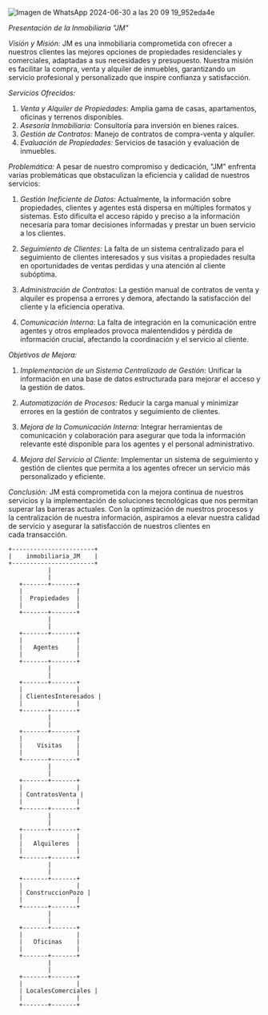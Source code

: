 
![Imagen de WhatsApp 2024-06-30 a las 20 09 19_952eda4e](https://github.com/JuanMR2022/MYSQL-II/assets/107951114/f32c983e-1672-468d-91f6-28b105002bc4)



*Presentación de la Inmobiliaria "JM"*

*Visión y Misión:*
JM es una inmobiliaria comprometida con ofrecer a nuestros clientes las mejores opciones de propiedades residenciales y comerciales, adaptadas a sus necesidades y presupuesto. Nuestra misión es facilitar la compra, venta y alquiler de inmuebles, garantizando un servicio profesional y personalizado que inspire confianza y satisfacción.

*Servicios Ofrecidos:*
1. *Venta y Alquiler de Propiedades:* Amplia gama de casas, apartamentos, oficinas y terrenos disponibles.
2. *Asesoría Inmobiliaria:* Consultoría para inversión en bienes raíces.
3. *Gestión de Contratos:* Manejo de contratos de compra-venta y alquiler.
4. *Evaluación de Propiedades:* Servicios de tasación y evaluación de inmuebles.

*Problemática:*
A pesar de nuestro compromiso y dedicación, "JM" enfrenta varias problemáticas que obstaculizan la eficiencia y calidad de nuestros servicios:

1. *Gestión Ineficiente de Datos:* Actualmente, la información sobre propiedades, clientes y agentes está dispersa en múltiples formatos y sistemas. Esto dificulta el acceso rápido y preciso a la información necesaria para tomar decisiones informadas y prestar un buen servicio a los clientes.

2. *Seguimiento de Clientes:* La falta de un sistema centralizado para el seguimiento de clientes interesados y sus visitas a propiedades resulta en oportunidades de ventas perdidas y una atención al cliente subóptima.

3. *Administración de Contratos:* La gestión manual de contratos de venta y alquiler es propensa a errores y demora, afectando la satisfacción del cliente y la eficiencia operativa.

4. *Comunicación Interna:* La falta de integración en la comunicación entre agentes y otros empleados provoca malentendidos y pérdida de información crucial, afectando la coordinación y el servicio al cliente.

*Objetivos de Mejora:*
1. *Implementación de un Sistema Centralizado de Gestión:* Unificar la información en una base de datos estructurada para mejorar el acceso y la gestión de datos.

2. *Automatización de Procesos:* Reducir la carga manual y minimizar errores en la gestión de contratos y seguimiento de clientes.

3. *Mejora de la Comunicación Interna:* Integrar herramientas de comunicación y colaboración para asegurar que toda la información relevante esté disponible para los agentes y el personal administrativo.

4. *Mejora del Servicio al Cliente:* Implementar un sistema de seguimiento y gestión de clientes que permita a los agentes ofrecer un servicio más personalizado y eficiente.

*Conclusión:*
JM está comprometida con la mejora continua de nuestros servicios y la implementación de soluciones tecnológicas que nos permitan superar las barreras actuales. Con la optimización de nuestros procesos y la centralización de nuestra información, aspiramos a elevar nuestra calidad de servicio y asegurar la satisfacción de nuestros clientes en cada transacción.

```
+-----------------------+
|    inmobiliaria_JM    |
+-----------------------+
           |
           |
   +-------+-------+
   |               |
   |  Propiedades  |
   |               |
   +-------+-------+
           |
           |
   +-------+-------+
   |               |
   |   Agentes     |
   |               |
   +-------+-------+
           |
           |
   +-------+-------+
   |               |
   | ClientesInteresados |
   |               |
   +-------+-------+
           |
           |
   +-------+-------+
   |               |
   |    Visitas    |
   |               |
   +-------+-------+
           |
           |
   +-------+-------+
   |               |
   | ContratosVenta |
   |               |
   +-------+-------+
           |
           |
   +-------+-------+
   |               |
   |   Alquileres  |
   |               |
   +-------+-------+
           |
           |
   +-------+-------+
   |               |
   | ConstruccionPozo |
   |               |
   +-------+-------+
           |
           |
   +-------+-------+
   |               |
   |   Oficinas    |
   |               |
   +-------+-------+
           |
           |
   +-------+-------+
   |               |
   | LocalesComerciales |
   |               |
   +-------+-------+


```

